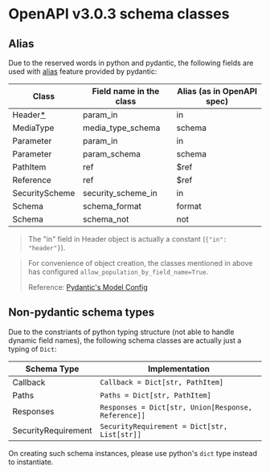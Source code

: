 # OpenAPI v3.0.3 schema classes

## Alias

Due to the reserved words in python and pydantic,
the following fields are used with [alias](https://pydantic-docs.helpmanual.io/usage/schema/#field-customisation) feature provided by pydantic:

| Class | Field name in the class | Alias (as in OpenAPI spec) |
| ----- | ----------------------- | -------------------------- |
| Header[*](#header_param_in) | param_in | in |
| MediaType | media_type_schema | schema |
| Parameter | param_in | in |
| Parameter | param_schema | schema |
| PathItem | ref | $ref |
| Reference | ref | $ref |
| SecurityScheme | security_scheme_in | in |
| Schema | schema_format | format |
| Schema | schema_not | not |

> <a name="header_param_in"></a>The "in" field in Header object is actually a constant (`{"in": "header"}`).

> For convenience of object creation, the classes mentioned in above
> has configured `allow_population_by_field_name=True`.
>
> Reference: [Pydantic's Model Config](https://pydantic-docs.helpmanual.io/usage/model_config/)

## Non-pydantic schema types

Due to the constriants of python typing structure (not able to handle dynamic field names),
the following schema classes are actually just a typing of `Dict`:

| Schema Type | Implementation |
| ----------- | -------------- |
| Callback | `Callback = Dict[str, PathItem]` |
| Paths | `Paths = Dict[str, PathItem]` |
| Responses | `Responses = Dict[str, Union[Response, Reference]]` |
| SecurityRequirement | `SecurityRequirement = Dict[str, List[str]]` |

On creating such schema instances, please use python's `dict` type instead to instantiate.
